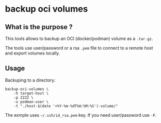 # backup oci volumes

## What is the purpose ?

This tools allows to backup an OCI (docker/podman) volume as a `.tar.gz`.

The tools use user/password or a rsa `.pem` file to connect to a remote host and export volumes locally.

## Usage

Backuping to a directory:

```
backup-oci-volumes \
    -h target-host \
    -p 2222 \
    -u podman-user \
    -t "./host-$(date '+%Y-%m-%dT%H:%M:%S')-volume/"
```

The exmple uses `~/.ssh/id_rsa.pem` key. If you need user/password use `-P`.

